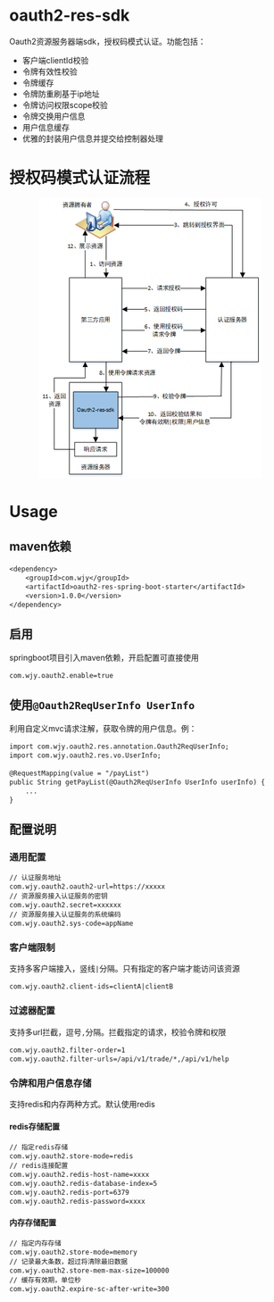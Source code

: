 # oauth2-res-sdk
Oauth2资源服务器端sdk，授权码模式认证。功能包括：
+ 客户端clientId校验
+ 令牌有效性校验
+ 令牌缓存
+ 令牌防重刷基于ip地址
+ 令牌访问权限scope校验
+ 令牌交换用户信息
+ 用户信息缓存
+ 优雅的封装用户信息并提交给控制器处理

# 授权码模式认证流程
<div align=center><img width="399" height="502" src="https://github.com/handsomestWei/oauth2-res-sdk/blob/main/design/Oauth2-AuthorizationCode-Flow.png" /></div>

# Usage

## maven依赖
```
<dependency>
	<groupId>com.wjy</groupId>
	<artifactId>oauth2-res-spring-boot-starter</artifactId>
	<version>1.0.0</version>
</dependency>
```

## 启用
springboot项目引入maven依赖，开启配置可直接使用
```
com.wjy.oauth2.enable=true
```

## 使用`@Oauth2ReqUserInfo UserInfo`
利用自定义mvc请求注解，获取令牌的用户信息。例：
```
import com.wjy.oauth2.res.annotation.Oauth2ReqUserInfo;
import com.wjy.oauth2.res.vo.UserInfo;

@RequestMapping(value = "/payList")
public String getPayList(@Oauth2ReqUserInfo UserInfo userInfo) {
	...
}
```

## 配置说明

### 通用配置
```
// 认证服务地址
com.wjy.oauth2.oauth2-url=https://xxxxx
// 资源服务接入认证服务的密钥
com.wjy.oauth2.secret=xxxxxx
// 资源服务接入认证服务的系统编码
com.wjy.oauth2.sys-code=appName
```

### 客户端限制
支持多客户端接入，竖线`|`分隔。只有指定的客户端才能访问该资源
```
com.wjy.oauth2.client-ids=clientA|clientB
```

### 过滤器配置
支持多url拦截，逗号`,`分隔。拦截指定的请求，校验令牌和权限
```
com.wjy.oauth2.filter-order=1
com.wjy.oauth2.filter-urls=/api/v1/trade/*,/api/v1/help
```

### 令牌和用户信息存储
支持redis和内存两种方式。默认使用redis

#### redis存储配置
```
// 指定redis存储
com.wjy.oauth2.store-mode=redis
// redis连接配置
com.wjy.oauth2.redis-host-name=xxxx
com.wjy.oauth2.redis-database-index=5
com.wjy.oauth2.redis-port=6379
com.wjy.oauth2.redis-password=xxxx
```

#### 内存存储配置
```
// 指定内存存储
com.wjy.oauth2.store-mode=memory
// 记录最大条数，超过将清除最旧数据
com.wjy.oauth2.store-mem-max-size=100000
// 缓存有效期，单位秒
com.wjy.oauth2.expire-sc-after-write=300
```
